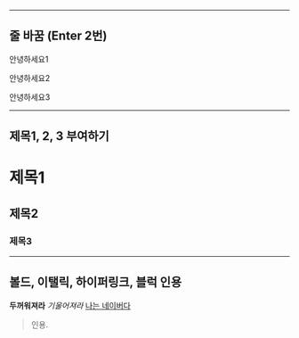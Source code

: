 -----------------------------
줄 바꿈 (Enter 2번)
-----------------------------
안녕하세요1

안녕하세요2

안녕하세요3

----------------------------
제목1, 2, 3 부여하기
----------------------------
# 제목1

## 제목2

### 제목3

----------------------------
볼드, 이탤릭, 하이퍼링크, 블럭 인용
----------------------------
**두꺼워져라**
*기울어져라*
[나는 네이버다](http://www.naver.com)
>인용.
